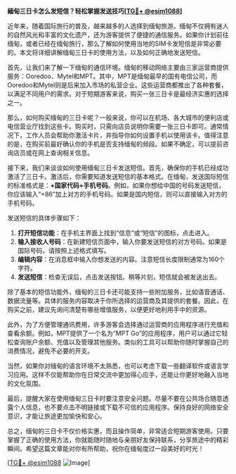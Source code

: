 **緬甸三日卡怎么发短信？轻松掌握发送技巧[[TG💪+ @esim1088](https://t.me/s/esim1088)]**

近年来，随着国际旅行的普及，越来越多的人选择到缅甸旅游。缅甸不仅拥有迷人的自然风光和丰富的文化遗产，还为游客提供了便捷的通信服务。如果你计划前往缅甸，或者已经在缅甸旅行，那么了解如何使用当地的SIM卡发短信是非常必要的。本文将详细讲解缅甸三日卡的使用方法，以及如何正确地发送短信。

首先，让我们来了解一下缅甸的通信环境。缅甸的移动网络主要由三家运营商提供服务：Ooredoo、Mytel和MPT。其中，MPT是缅甸最早的国有电信公司，而Ooredoo和Mytel则是后来加入市场的私营企业。这些运营商都推出了各种套餐，以满足不同用户的需求。对于短期游客来说，购买一张三日卡是最经济实惠的选择之一。

那么，如何购买缅甸的三日卡呢？一般来说，你可以在机场、各大城市的便利店或电信营业厅找到这些卡。购买时，只需向店员说明你需要一张三日卡即可。通常情况下，工作人员会帮助你激活卡片，并指导你如何设置手机以使用该卡。值得注意的是，在购买前最好确认你的手机是否支持缅甸的频段。如果不确定，可以提前咨询店员或在网上查询相关信息。

接下来，我们来谈谈如何使用缅甸三日卡发送短信。首先，确保你的手机已经成功激活了三日卡。激活后，你需要知道发送短信的基本格式。在缅甸，发送国际短信的标准格式是：**+国家代码+手机号码**。例如，如果你想给中国的号码发送短信，你应该输入“+86”加上对方的手机号码。如果是国内短信，则可以直接输入对方的手机号码。

发送短信的具体步骤如下：

1. **打开短信功能**：在手机主界面上找到“信息”或“短信”的图标，点击进入。
2. **输入接收人号码**：在新建短信页面中，输入你要发送短信的对方号码。如果是国际号码，请按照上述格式填写。
3. **编辑内容**：在消息框中输入你想发送的内容。注意短信长度限制通常为160个字符。
4. **发送短信**：检查无误后，点击发送按钮。稍等片刻，短信就会被发送出去。

除了基本的短信功能外，缅甸的三日卡还可能支持一些附加服务，比如语音通话、数据流量等。具体的服务内容取决于你所选择的运营商及其提供的套餐。因此，在购买之前，建议先询问清楚有哪些增值服务，以便更好地利用手中的资源。

此外，为了方便管理通讯费用，许多游客会选择通过运营商的应用程序进行充值和查看余额。例如，MPT提供了一个名为“MPT Go”的应用程序，用户可以通过它轻松查询账户余额、充值以及管理其他服务。类似的工具可以帮助你随时掌握自己的消费情况，避免不必要的开支。

当然，如果你对缅甸的语言环境不太熟悉，也可以考虑下载一些翻译软件或语言学习应用。这样不仅能帮助你在日常交流中更加得心应手，还能让你更好地融入当地的文化氛围。

最后，提醒大家在使用缅甸三日卡时要注意安全问题。尽量不要在公共场合随意透露个人信息，也不要点击不明链接或下载不可信的应用程序。保持良好的网络安全意识，才能让旅途更加愉快和安心。

总之，缅甸的三日卡不仅价格实惠，而且操作简单，非常适合短期游客使用。只要掌握了正确的使用方法，你就能随时随地与亲朋好友保持联系，分享旅途中的精彩瞬间。希望这篇文章能对你有所帮助，祝你在缅甸度过一段美好的时光！

[[TG💪+ @esim1088](https://t.me/s/esim1088) ![Image](https://i.postimg.cc/4NQfJmqS/Snipaste-2025-05-13-00-14-12.png)]
